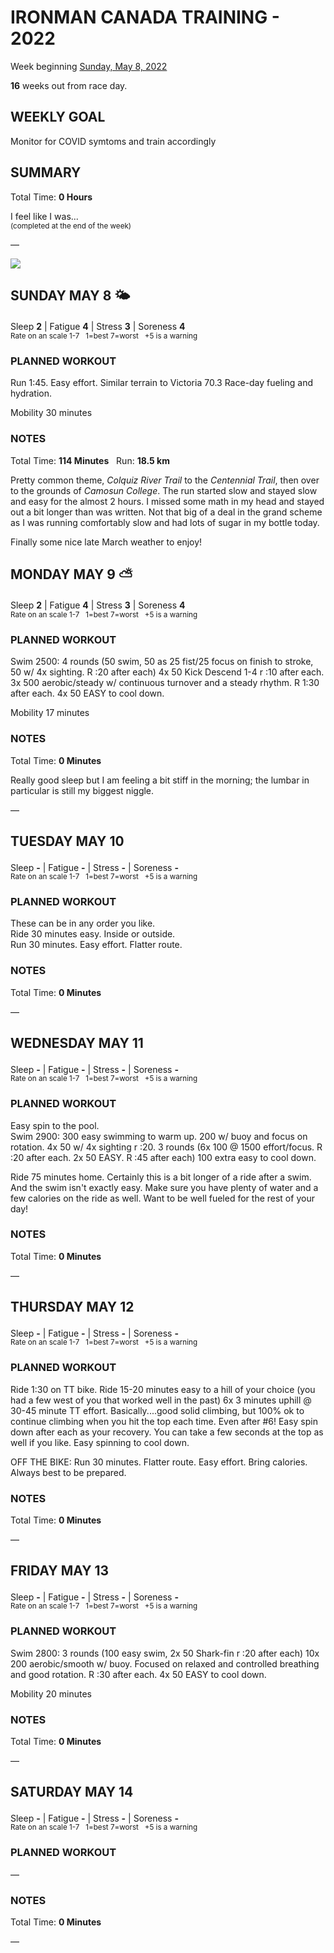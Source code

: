 # IRONMAN CANADA TRAINING - 2022
Week beginning [Sunday, May 8, 2022](javascript:flick('sun');)

**16** weeks out from race day.

## WEEKLY GOAL
Monitor for COVID symtoms and train accordingly

## SUMMARY
Total Time: **0 Hours**

I feel like I was...
<br /><sup>(completed at the end of the week)</sup>

&mdash;

![](/assets/jpg/II-9x550.jpeg)

## SUNDAY MAY 8 🌤
Sleep **2** | Fatigue **4** | Stress **3** | Soreness **4**
<sup><br />Rate on an scale 1-7 &nbsp; 1=best 7=worst &nbsp; +5 is a warning</sup>

### PLANNED WORKOUT
Run 1:45. Easy effort. 
Similar terrain to Victoria 70.3
Race-day fueling and hydration.

Mobility 30 minutes

### NOTES
Total Time: **114 Minutes** &nbsp; Run: **18.5 km**

Pretty common theme, _Colquiz River Trail_ to the _Centennial Trail_, then over to the grounds of _Camosun College_.  The run started slow and stayed slow and easy for the almost 2 hours.  I missed some math in my head and stayed out a bit longer than was written.  Not that big of a deal in the grand scheme as I was running comfortably slow and had lots of sugar in my bottle today.

Finally some nice late March weather to enjoy!

<!---->
## MONDAY MAY 9 ⛅️
Sleep **2** | Fatigue **4** | Stress **3** | Soreness **4**
<sup><br />Rate on an scale 1-7 &nbsp; 1=best 7=worst &nbsp; +5 is a warning</sup>

### PLANNED WORKOUT
Swim 2500: 
4 rounds (50 swim, 50 as 25 fist/25 focus on finish to stroke, 50 w/ 4x sighting. R :20 after each)
4x 50 Kick Descend 1-4 r :10 after each.
3x 500 aerobic/steady w/ continuous turnover and a steady rhythm. R 1:30 after each.
4x 50 EASY to cool down.

Mobility 17 minutes

### NOTES
Total Time: **0 Minutes**

Really good sleep but I am feeling a bit stiff in the morning; the lumbar in particular is still my biggest niggle.

&mdash;  

<!---->
## TUESDAY MAY 10
Sleep **-** | Fatigue **-** | Stress **-** | Soreness **-**
<sup><br />Rate on an scale 1-7 &nbsp; 1=best 7=worst &nbsp; +5 is a warning</sup>

### PLANNED WORKOUT
These can be in any order you like.  
Ride 30 minutes easy. Inside or outside.  
Run 30 minutes. Easy effort. Flatter route.

### NOTES
Total Time: **0 Minutes**

&mdash;  

<!---->
## WEDNESDAY MAY 11
Sleep **-** | Fatigue **-** | Stress **-** | Soreness **-**
<sup><br />Rate on an scale 1-7 &nbsp; 1=best 7=worst &nbsp; +5 is a warning</sup>

### PLANNED WORKOUT
Easy spin to the pool.  
Swim 2900: 
300 easy swimming to warm up. 200 w/ buoy and focus on rotation. 4x 50 w/ 4x sighting r :20. 
3 rounds (6x 100 @ 1500 effort/focus. R :20 after each. 2x 50 EASY. R :45 after each)
100 extra easy to cool down.
 
Ride 75 minutes home. Certainly this is a bit longer of a ride after a swim. And the swim isn't exactly easy. 
Make sure you have plenty of water and a few calories on the ride as well. Want to be well fueled for the rest of your day!

### NOTES
Total Time: **0 Minutes**

&mdash;  

<!---->
## THURSDAY MAY 12
Sleep **-** | Fatigue **-** | Stress **-** | Soreness **-**
<sup><br />Rate on an scale 1-7 &nbsp; 1=best 7=worst &nbsp; +5 is a warning</sup>

### PLANNED WORKOUT
Ride 1:30 on TT bike. 
Ride 15-20 minutes easy to a hill of your choice (you had a few west of you that worked well in the past) 
6x 3 minutes uphill @ 30-45 minute TT effort. Basically....good solid climbing, but 100% ok to continue climbing when you hit the top each time. Even after #6!
Easy spin down after each as your recovery. You can take a few seconds at the top as well if you like. 
Easy spinning to cool down.

OFF THE BIKE: 
Run 30 minutes. Flatter route. Easy effort. Bring calories. Always best to be prepared. 

### NOTES
Total Time: **0 Minutes**

&mdash;  

<!---->
## FRIDAY MAY 13
Sleep **-** | Fatigue **-** | Stress **-** | Soreness **-**
<sup><br />Rate on an scale 1-7 &nbsp; 1=best 7=worst &nbsp; +5 is a warning</sup>

### PLANNED WORKOUT
Swim 2800: 
3 rounds (100 easy swim, 2x 50 Shark-fin r :20 after each)
10x 200 aerobic/smooth w/ buoy. Focused on relaxed and controlled breathing and good rotation. R :30 after each.
4x 50 EASY to cool down.

Mobility 20 minutes

### NOTES
Total Time: **0 Minutes**

&mdash;  

<!---->
## SATURDAY MAY 14
Sleep **-** | Fatigue **-** | Stress **-** | Soreness **-**
<sup><br />Rate on an scale 1-7 &nbsp; 1=best 7=worst &nbsp; +5 is a warning</sup>

### PLANNED WORKOUT
&mdash;  

### NOTES
Total Time: **0 Minutes**

&mdash;  
